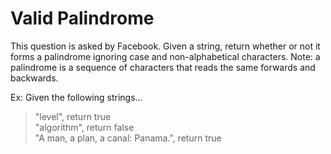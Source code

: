 # Valid Palindrome

This question is asked by Facebook. Given a string, return whether or not it forms a palindrome ignoring case and non-alphabetical characters.
Note: a palindrome is a sequence of characters that reads the same forwards and backwards.


Ex: Given the following strings...

> "level", return true<br>
> "algorithm", return false<br>
> "A man, a plan, a canal: Panama.", return true
